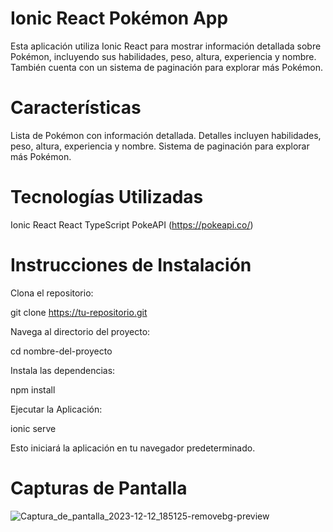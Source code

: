 # Ionic React Pokémon App
Esta aplicación utiliza Ionic React para mostrar información detallada sobre Pokémon, incluyendo sus habilidades, peso, altura, experiencia y nombre. También cuenta con un sistema de paginación para explorar más Pokémon.

# Características
Lista de Pokémon con información detallada.
Detalles incluyen habilidades, peso, altura, experiencia y nombre.
Sistema de paginación para explorar más Pokémon.
# Tecnologías Utilizadas
Ionic React
React
TypeScript
PokeAPI (https://pokeapi.co/)
# Instrucciones de Instalación

Clona el repositorio:

git clone https://tu-repositorio.git

Navega al directorio del proyecto:

cd nombre-del-proyecto

Instala las dependencias:

npm install

Ejecutar la Aplicación:

ionic serve

Esto iniciará la aplicación en tu navegador predeterminado.

# Capturas de Pantalla

![Captura_de_pantalla_2023-12-12_185125-removebg-preview](https://github.com/MAS234/techtask/assets/86837209/01129049-0c6f-43a5-bd78-6b6fdf444e72)


